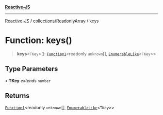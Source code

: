 [**Reactive-JS**](../../../README.md)

***

[Reactive-JS](../../../README.md) / [collections/ReadonlyArray](../README.md) / keys

# Function: keys()

> **keys**\<`TKey`\>(): [`Function1`](../../../functions/type-aliases/Function1.md)\<readonly `unknown`[], [`EnumerableLike`](../../interfaces/EnumerableLike.md)\<`TKey`\>\>

## Type Parameters

• **TKey** *extends* `number`

## Returns

[`Function1`](../../../functions/type-aliases/Function1.md)\<readonly `unknown`[], [`EnumerableLike`](../../interfaces/EnumerableLike.md)\<`TKey`\>\>
